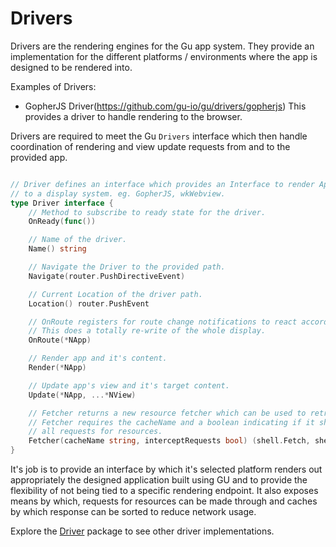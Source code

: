 Drivers
=======

Drivers are the rendering engines for the Gu app system. They provide an implementation for the different platforms / environments where the app is designed to be rendered into.

Examples of Drivers:

-	GopherJS Driver(https://github.com/gu-io/gu/drivers/gopherjs) This provides a driver to handle rendering to the browser.

Drivers are required to meet the Gu `Drivers` interface which then handle coordination of rendering and view update requests from and to the provided app.

```go

// Driver defines an interface which provides an Interface to render Apps and views
// to a display system. eg. GopherJS, wkWebview.
type Driver interface {
	// Method to subscribe to ready state for the driver.
	OnReady(func())

	// Name of the driver.
	Name() string

	// Navigate the Driver to the provided path.
	Navigate(router.PushDirectiveEvent)

	// Current Location of the driver path.
	Location() router.PushEvent

	// OnRoute registers for route change notifications to react accordingly.
	// This does a totally re-write of the whole display.
	OnRoute(*NApp)

	// Render app and it's content.
	Render(*NApp)

	// Update app's view and it's target content.
	Update(*NApp, ...*NView)

	// Fetcher returns a new resource fetcher which can be used to retrieve Resources.
	// Fetcher requires the cacheName and a boolean indicating if it should intercept
	// all requests for resources.
	Fetcher(cacheName string, interceptRequests bool) (shell.Fetch, shell.Cache)
}

```

It's job is to provide an interface by which it's selected platform renders out appropriately the designed application built using GU and to provide the flexibility of not being tied to a specific rendering endpoint. It also exposes means by which, requests for resources can be made through and caches by which response can be sorted to reduce network usage.

Explore the [Driver](https://github.com/gu-io/gu/drivers/) package to see other driver implementations.
